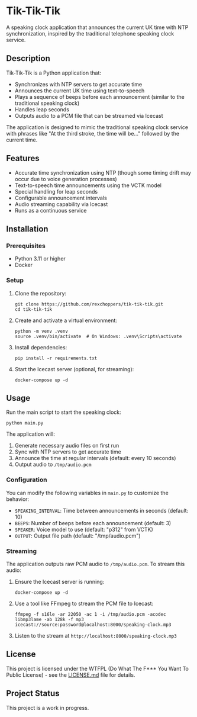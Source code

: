 # Tik-Tik-Tik

A speaking clock application that announces the current UK time with NTP synchronization, inspired by the traditional telephone speaking clock service.

## Description

Tik-Tik-Tik is a Python application that:
- Synchronizes with NTP servers to get accurate time
- Announces the current UK time using text-to-speech
- Plays a sequence of beeps before each announcement (similar to the traditional speaking clock)
- Handles leap seconds
- Outputs audio to a PCM file that can be streamed via Icecast

The application is designed to mimic the traditional speaking clock service with phrases like "At the third stroke, the time will be..." followed by the current time.

## Features

- Accurate time synchronization using NTP (though some timing drift may occur due to voice generation processes)
- Text-to-speech time announcements using the VCTK model
- Special handling for leap seconds
- Configurable announcement intervals
- Audio streaming capability via Icecast
- Runs as a continuous service

## Installation

### Prerequisites

- Python 3.11 or higher
- Docker

### Setup

1. Clone the repository:
   ```
   git clone https://github.com/rexchoppers/tik-tik-tik.git
   cd tik-tik-tik
   ```

2. Create and activate a virtual environment:
   ```
   python -m venv .venv
   source .venv/bin/activate  # On Windows: .venv\Scripts\activate
   ```

3. Install dependencies:
   ```
   pip install -r requirements.txt
   ```

4. Start the Icecast server (optional, for streaming):
   ```
   docker-compose up -d
   ```

## Usage

Run the main script to start the speaking clock:

```
python main.py
```

The application will:
1. Generate necessary audio files on first run
2. Sync with NTP servers to get accurate time
3. Announce the time at regular intervals (default: every 10 seconds)
4. Output audio to `/tmp/audio.pcm`

### Configuration

You can modify the following variables in `main.py` to customize the behavior:

- `SPEAKING_INTERVAL`: Time between announcements in seconds (default: 10)
- `BEEPS`: Number of beeps before each announcement (default: 3)
- `SPEAKER`: Voice model to use (default: "p312" from VCTK)
- `OUTPUT`: Output file path (default: "/tmp/audio.pcm")

### Streaming

The application outputs raw PCM audio to `/tmp/audio.pcm`. To stream this audio:

1. Ensure the Icecast server is running:
   ```
   docker-compose up -d
   ```

2. Use a tool like FFmpeg to stream the PCM file to Icecast:
   ```
   ffmpeg -f s16le -ar 22050 -ac 1 -i /tmp/audio.pcm -acodec libmp3lame -ab 128k -f mp3 icecast://source:password@localhost:8000/speaking-clock.mp3
   ```

3. Listen to the stream at `http://localhost:8000/speaking-clock.mp3`

## License

This project is licensed under the WTFPL (Do What The F*** You Want To Public License) - see the [LICENSE.md](LICENSE.md) file for details.

## Project Status

This project is a work in progress.
